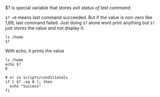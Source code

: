 $? is special variable that stores *exit status of last command*.

`$? =0` means last command succeeded. But if the value is non-zero like 1,69, last command failed. Just doing `$?` alone wont print anything but `$?` just stores the value and not display it.
```
ls /home
$?
```

With echo, it prints the value
```
ls /home
echo $?
0

# or in scripts/conditionals
if [ $? -eq 0 ]; then
  echo "Success"
fi
```
